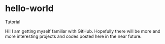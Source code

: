# hello-world
Tutorial

Hi! I am getting myself familiar with GitHub. Hopefully there will be more and more interesting projects and codes posted here in the near future. 
